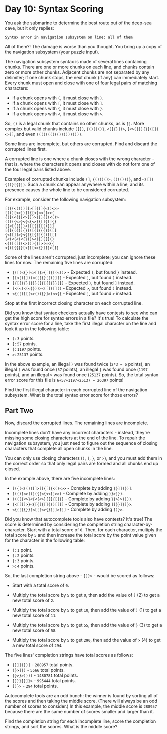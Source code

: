 # Day 10: Syntax Scoring

You ask the submarine to determine the best route out of the deep-sea cave, but
it only replies:

```
Syntax error in navigation subsystem on line: all of them
```

All of them?! The damage is worse than you thought. You bring up a copy of the
navigation subsystem (your puzzle input).

The navigation subsystem syntax is made of several lines containing chunks.
There are one or more chunks on each line, and chunks contain zero or more other
chunks. Adjacent chunks are not separated by any delimiter; if one chunk stops,
the next chunk (if any) can immediately start. Every chunk must open and close
with one of four legal pairs of matching characters:

- If a chunk opens with `(`, it must close with `)`.
- If a chunk opens with `[`, it must close with `]`.
- If a chunk opens with `{`, it must close with `}`.
- If a chunk opens with `<`, it must close with `>`.

So, `()` is a legal chunk that contains no other chunks, as is `[]`. More
complex but valid chunks include `([])`, `{()()()}`, `<([{}])>`,
`[<>({}){}[([])<>]]`, and even `(((((((((())))))))))`.

Some lines are incomplete, but others are corrupted. Find and discard the
corrupted lines first.

A corrupted line is one where a chunk closes with the wrong character - that is,
where the characters it opens and closes with do not form one of the four legal
pairs listed above.

Examples of corrupted chunks include `(]`, `{()()()>`, `(((()))}`, and
`<([]){()}[{}])`. Such a chunk can appear anywhere within a line, and its
presence causes the whole line to be considered corrupted.

For example, consider the following navigation subsystem:

```
[({(<(())[]>[[{[]{<()<>>
[(()[<>])]({[<{<<[]>>(
{([(<{}[<>[]}>{[]{[(<()>
(((({<>}<{<{<>}{[]{[]{}
[[<[([]))<([[{}[[()]]]
[{[{({}]{}}([{[{{{}}([]
{<[[]]>}<{[{[{[]{()[[[]
[<(<(<(<{}))><([]([]()
<{([([[(<>()){}]>(<<{{
<{([{{}}[<[[[<>{}]]]>[]]
```

Some of the lines aren't corrupted, just incomplete; you can ignore these lines
for now. The remaining five lines are corrupted:

- `{([(<{}[<>[]}>{[]{[(<()>` - Expected `]`, but found `}` instead.
- `[[<[([]))<([[{}[[()]]]` - Expected `]`, but found `)` instead.
- `[{[{({}]{}}([{[{{{}}([]` - Expected `)`, but found `]` instead.
- `[<(<(<(<{}))><([]([]()` - Expected `>`, but found `)` instead.
- `<{([([[(<>()){}]>(<<{{` - Expected `]`, but found `>` instead.

Stop at the first incorrect closing character on each corrupted line.

Did you know that syntax checkers actually have contests to see who can get the
high score for syntax errors in a file? It's true! To calculate the syntax error
score for a line, take the first illegal character on the line and look it up in
the following table:

- `)`: `3` points.
- `]`: `57` points.
- `}`: `1197` points.
- `>`: `25137` points.

In the above example, an illegal `)` was found twice (`2*3 = 6` points), an
illegal `]` was found once (`57` points), an illegal `}` was found once (`1197`
points), and an illegal `>` was found once (`25137` points). So, the total
syntax error score for this file is `6+57+1197+25137 = 26397` points!

Find the first illegal character in each corrupted line of the navigation
subsystem. What is the total syntax error score for those errors?

## Part Two

Now, discard the corrupted lines. The remaining lines are incomplete.

Incomplete lines don't have any incorrect characters - instead, they're missing
some closing characters at the end of the line. To repair the navigation
subsystem, you just need to figure out the sequence of closing characters that
complete all open chunks in the line.

You can only use closing characters (`)`, `]`, `}`, or `>`), and you must add
them in the correct order so that only legal pairs are formed and all chunks end
up closed.

In the example above, there are five incomplete lines:

- `[({(<(())[]>[[{[]{<()<>>` - Complete by adding `}}]])})]`.
- `[(()[<>])]({[<{<<[]>>(` - Complete by adding `)}>]})`.
- `(((({<>}<{<{<>}{[]{[]{}` - Complete by adding `}}>}>))))`.
- `{<[[]]>}<{[{[{[]{()[[[]` - Complete by adding `]]}}]}]}>`.
- `<{([{{}}[<[[[<>{}]]]>[]]` - Complete by adding `])}>`.

Did you know that autocomplete tools also have contests? It's true! The score is
determined by considering the completion string character-by-character. Start
with a total score of `0`. Then, for each character, multiply the total score by
`5` and then increase the total score by the point value given for the character
in the following table:

- `)`: `1` point.
- `]`: `2` points.
- `}`: `3` points.
- `>`: `4` points.

So, the last completion string above - `])}>` - would be scored as follows:

- Start with a total score of `0`.

- Multiply the total score by `5` to get `0`, then add the value of `]` (2) to
  get a new total score of `2`.

- Multiply the total score by `5` to get `10`, then add the value of `)` (1) to
  get a new total score of `11`.

- Multiply the total score by `5` to get `55`, then add the value of `}` (3) to
  get a new total score of `58`.

- Multiply the total score by `5` to get `290`, then add the value of `>` (4) to
  get a new total score of `294`.

The five lines' completion strings have total scores as follows:

- `}}]])})]` - `288957` total points.
- `)}>]})` - `5566` total points.
- `}}>}>))))` - `1480781` total points.
- `]]}}]}]}>` - `995444` total points.
- `])}>` - `294` total points.

Autocomplete tools are an odd bunch: the winner is found by sorting all of the
scores and then taking the middle score. (There will always be an odd number of
scores to consider.) In this example, the middle score is `288957` because there
are the same number of scores smaller and larger than it.

Find the completion string for each incomplete line, score the completion
strings, and sort the scores. What is the middle score?
